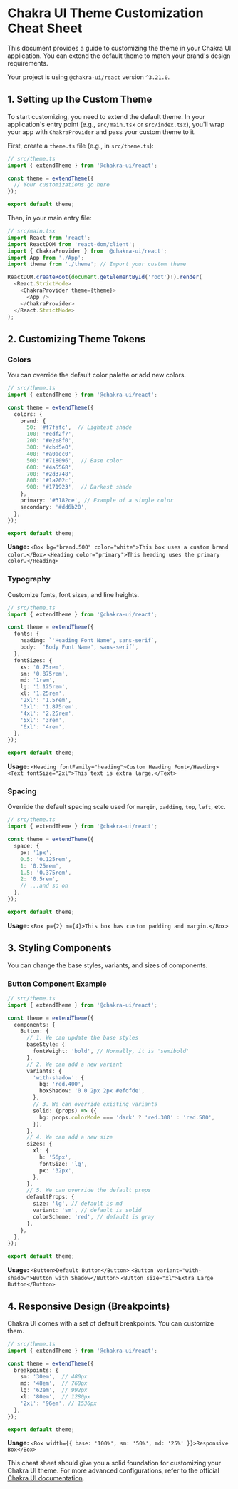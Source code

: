 # Chakra UI Theme Customization Cheat Sheet

This document provides a guide to customizing the theme in your Chakra UI application. You can extend the default theme to match your brand's design requirements.

Your project is using `@chakra-ui/react` version `^3.21.0`.

## 1. Setting up the Custom Theme

To start customizing, you need to extend the default theme. In your application's entry point (e.g., `src/main.tsx` or `src/index.tsx`), you'll wrap your app with `ChakraProvider` and pass your custom theme to it.

First, create a `theme.ts` file (e.g., in `src/theme.ts`):

```typescript
// src/theme.ts
import { extendTheme } from '@chakra-ui/react';

const theme = extendTheme({
  // Your customizations go here
});

export default theme;
```

Then, in your main entry file:

```typescript
// src/main.tsx
import React from 'react';
import ReactDOM from 'react-dom/client';
import { ChakraProvider } from '@chakra-ui/react';
import App from './App';
import theme from './theme'; // Import your custom theme

ReactDOM.createRoot(document.getElementById('root')!).render(
  <React.StrictMode>
    <ChakraProvider theme={theme}>
      <App />
    </ChakraProvider>
  </React.StrictMode>
);
```

## 2. Customizing Theme Tokens

### Colors

You can override the default color palette or add new colors.

```typescript
// src/theme.ts
import { extendTheme } from '@chakra-ui/react';

const theme = extendTheme({
  colors: {
    brand: {
      50: '#f7fafc',  // Lightest shade
      100: '#edf2f7',
      200: '#e2e8f0',
      300: '#cbd5e0',
      400: '#a0aec0',
      500: '#718096',  // Base color
      600: '#4a5568',
      700: '#2d3748',
      800: '#1a202c',
      900: '#171923',  // Darkest shade
    },
    primary: '#3182ce', // Example of a single color
    secondary: '#dd6b20',
  },
});

export default theme;
```

**Usage:**
`<Box bg="brand.500" color="white">This box uses a custom brand color.</Box>`
`<Heading color="primary">This heading uses the primary color.</Heading>`

### Typography

Customize fonts, font sizes, and line heights.

```typescript
// src/theme.ts
import { extendTheme } from '@chakra-ui/react';

const theme = extendTheme({
  fonts: {
    heading: `'Heading Font Name', sans-serif`,
    body: `'Body Font Name', sans-serif`,
  },
  fontSizes: {
    xs: '0.75rem',
    sm: '0.875rem',
    md: '1rem',
    lg: '1.125rem',
    xl: '1.25rem',
    '2xl': '1.5rem',
    '3xl': '1.875rem',
    '4xl': '2.25rem',
    '5xl': '3rem',
    '6xl': '4rem',
  },
});

export default theme;
```

**Usage:**
`<Heading fontFamily="heading">Custom Heading Font</Heading>`
`<Text fontSize="2xl">This text is extra large.</Text>`

### Spacing

Override the default spacing scale used for `margin`, `padding`, `top`, `left`, etc.

```typescript
// src/theme.ts
import { extendTheme } from '@chakra-ui/react';

const theme = extendTheme({
  space: {
    px: '1px',
    0.5: '0.125rem',
    1: '0.25rem',
    1.5: '0.375rem',
    2: '0.5rem',
    // ...and so on
  },
});

export default theme;
```

**Usage:**
`<Box p={2} m={4}>This box has custom padding and margin.</Box>`

## 3. Styling Components

You can change the base styles, variants, and sizes of components.

### Button Component Example

```typescript
// src/theme.ts
import { extendTheme } from '@chakra-ui/react';

const theme = extendTheme({
  components: {
    Button: {
      // 1. We can update the base styles
      baseStyle: {
        fontWeight: 'bold', // Normally, it is 'semibold'
      },
      // 2. We can add a new variant
      variants: {
        'with-shadow': {
          bg: 'red.400',
          boxShadow: '0 0 2px 2px #efdfde',
        },
        // 3. We can override existing variants
        solid: (props) => ({
          bg: props.colorMode === 'dark' ? 'red.300' : 'red.500',
        }),
      },
      // 4. We can add a new size
      sizes: {
        xl: {
          h: '56px',
          fontSize: 'lg',
          px: '32px',
        },
      },
      // 5. We can override the default props
      defaultProps: {
        size: 'lg', // default is md
        variant: 'sm', // default is solid
        colorScheme: 'red', // default is gray
      },
    },
  },
});

export default theme;
```

**Usage:**
`<Button>Default Button</Button>`
`<Button variant="with-shadow">Button with Shadow</Button>`
`<Button size="xl">Extra Large Button</Button>`

## 4. Responsive Design (Breakpoints)

Chakra UI comes with a set of default breakpoints. You can customize them.

```typescript
// src/theme.ts
import { extendTheme } from '@chakra-ui/react';

const theme = extendTheme({
  breakpoints: {
    sm: '30em',  // 480px
    md: '48em',  // 768px
    lg: '62em',  // 992px
    xl: '80em',  // 1280px
    '2xl': '96em', // 1536px
  },
});

export default theme;
```

**Usage:**
`<Box width={{ base: '100%', sm: '50%', md: '25%' }}>Responsive Box</Box>`

This cheat sheet should give you a solid foundation for customizing your Chakra UI theme. For more advanced configurations, refer to the official [Chakra UI documentation](https://chakra-ui.com/docs/styled-system/theming/overview).
